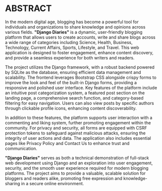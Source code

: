 # ABSTRACT

In the modern digital age, blogging has become a powerful tool for individuals and organizations to share knowledge and opinions across various fields. **"Django Diaries"** is a dynamic, user-friendly blogging platform that allows users to create accounts, write and share blogs across a wide range of categories including Science, Health, Business, Technology, Current Affairs, Sports, Lifestyle, and Travel. This web application is designed to foster engagement, enhance content discovery, and provide a seamless experience for both writers and readers.

The project utilizes the Django framework, with a robust backend powered by SQLite as the database, ensuring efficient data management and scalability. The frontend leverages Bootstrap CSS alongside crispy forms to improve the look and feel of the built-in Django forms, providing a responsive and polished user interface. Key features of the platform include an intuitive post categorization system, a featured post section on the landing page, a comprehensive search function, and category-based filtering for easy navigation. Users can also view posts by specific authors through clickable profile icons, enhancing content discoverability.

In addition to these features, the platform supports user interaction with a commenting and liking system, further promoting engagement within the community. For privacy and security, all forms are equipped with CSRF protection tokens to safeguard against malicious attacks, ensuring the integrity of user actions and data. The application also includes essential pages like Privacy Policy and Contact Us to enhance trust and communication.

**"Django Diaries"** serves as both a technical demonstration of full-stack web development using Django and an exploration into user engagement, security, and the smooth user experience required for modern blogging platforms. The project aims to provide a valuable, scalable solution for bloggers and readers alike, promoting free expression and knowledge-sharing in a secure online environment.

